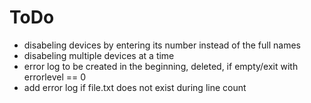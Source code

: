 # ToDo

- disabeling devices by entering its number instead of the full names
- disabeling multiple devices at a time
- error log to be created in the beginning, deleted, if empty/exit with errorlevel == 0
- add error log if file.txt does not exist during line count
